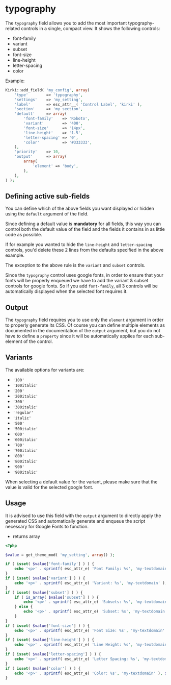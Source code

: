 # typography

The `typography` field allows you to add the most important typography-related controls in a single, compact view.
It shows the following controls:

* font-family
* variant
* subset
* font-size
* line-height
* letter-spacing
* color

Example:

```php
Kirki::add_field( 'my_config', array(
	'type'        => 'typography',
	'settings'    => 'my_setting',
	'label'       => esc_attr__( 'Control Label', 'kirki' ),
	'section'     => 'my_section',
	'default'     => array(
		'font-family'    => 'Roboto',
		'variant'        => '400',
		'font-size'      => '14px',
		'line-height'    => '1.5',
		'letter-spacing' => '0',
		'color'          => '#333333',
	),
	'priority'    => 10,
	'output'      => array(
		array(
			'element' => 'body',
		),
	),
) );
```
## Defining active sub-fields

You can define which of the above fields you want displayed or hidden using the `default` argument of the field.

Since defining a default value is **mandatory** for all fields, this way you can control both the default value of the field and the fields it contains in as little code as possible.

If for example you wanted to hide the `line-height` and `letter-spacing` controls, you'd delete these 2 lines from the defaults specified in the above example.

The exception to the above rule is the `variant` and `subset` controls.

Since the `typography` control uses google fonts, in order to ensure that your fonts will be properly enqueued we have to add the variant & subset controls for google fonts.
So if you add `font-family`, all 3 controls will be automatically displayed when the selected font requires it.

## Output

The `typography` field requires you to use only the `element` argument in order to properly generate its CSS.
Of course you can define multiple elements as documented in the documentation of the `output` argument, but you do not have to define a `property` since it will be automatically applies for each sub-element of the control.

## Variants

The available options for variants are:

* `'100'`
* `'100italic'`
* `'200'`
* `'200italic'`
* `'300'`
* `'300italic'`
* `'regular'`
* `'italic'`
* `'500'`
* `'500italic'`
* `'600'`
* `'600italic'`
* `'700'`
* `'700italic'`
* `'800'`
* `'800italic'`
* `'900'`
* `'900italic'`

When selecting a default value for the variant, please make sure that the value is valid for the selected google font.

## Usage

It is advised to use this field with the `output` argument to directly apply the generated CSS and automatically generate and enqueue the script necessary for Google Fonts to function.

* returns array

```php
<?php

$value = get_theme_mod( 'my_setting', array() );

if ( isset( $value['font-family'] ) ) {
	echo '<p>' . sprintf( esc_attr_e( 'Font Family: %s', 'my-textdomain' ), $value['font-family'] ) . '</p>';
}
if ( isset( $value['variant'] ) ) {
	echo '<p>' . sprintf( esc_attr_e( 'Variant: %s', 'my-textdomain' ), $value['variant'] ) . '</p>';
}
if ( isset( $value['subset'] ) ) {
	if ( is_array( $value['subset'] ) ) {
		echo '<p>' . sprintf( esc_attr_e( 'Subsets: %s', 'my-textdomain' ), implode( ', ', $value['subset'] ) ) . '</p>';
	} else {
		echo '<p>' . sprintf( esc_attr_e( 'Subset: %s', 'my-textdomain' ), $value['subset'] ) . '</p>';
	}
}
if ( isset( $value['font-size'] ) ) {
	echo '<p>' . sprintf( esc_attr_e( 'Font Size: %s', 'my-textdomain' ), $value['font-size'] ) . '</p>';
}
if ( isset( $value['line-height'] ) ) {
	echo '<p>' . sprintf( esc_attr_e( 'Line Height: %s', 'my-textdomain' ), $value['line-height'] ) . '</p>';
}
if ( isset( $value['letter-spacing'] ) ) {
	echo '<p>' . sprintf( esc_attr_e( 'Letter Spacing: %s', 'my-textdomain' ), $value['letter-spacing'] ) . '</p>';
}
if ( isset( $value['color'] ) ) {
	echo '<p>' . sprintf( esc_attr_e( 'Color: %s', 'my-textdomain' ), $value['color'] ) . '</p>';
}
```

